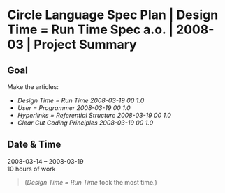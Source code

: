 ﻿Circle Language Spec Plan | Design Time = Run Time Spec a.o. | 2008-03 | Project Summary
========================================================================================


Goal
----

Make the articles:

- *Design Time = Run Time*  *2008-03-19 00  1.0*
- *User = Programmer*  *2008-03-19 00  1.0*
- *Hyperlinks = Referential Structure  2008-03-19 00  1.0*
- *Clear Cut Coding Principles  2008-03-19 00  1.0*


Date & Time
-----------

2008-03-14 – 2008-03-19  
10 hours of work  
> (*Design Time = Run Time*  took the most time.)
